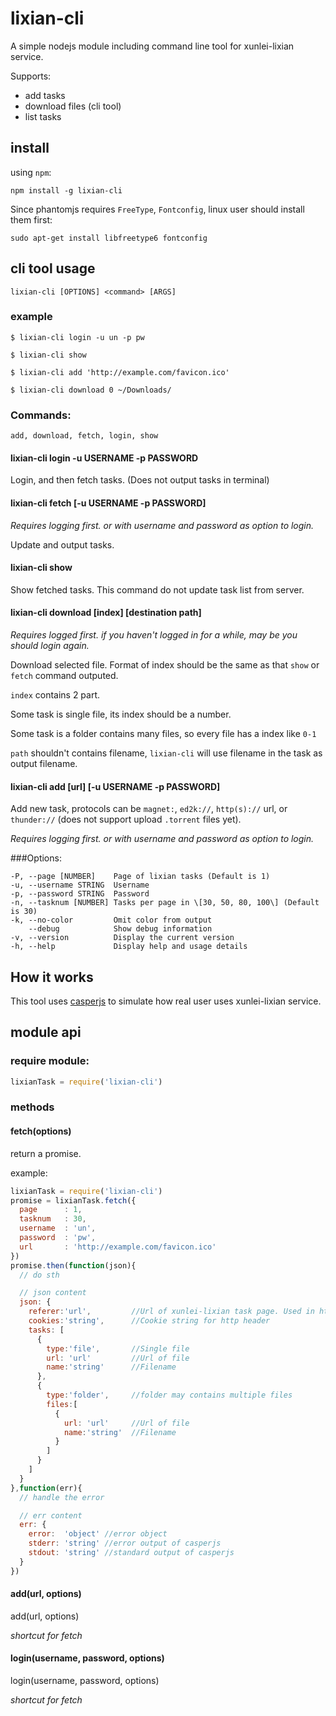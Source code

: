 # lixian-cli

A simple nodejs module including command line tool for xunlei-lixian service.

Supports:

* add tasks
* download files (cli tool)
* list tasks

## install

using `npm`:

```shell
npm install -g lixian-cli
```

Since phantomjs requires `FreeType`, `Fontconfig`, linux user should install them first:

```shell
sudo apt-get install libfreetype6 fontconfig
```

## cli tool usage

```shell
lixian-cli [OPTIONS] <command> [ARGS]
```

### example

```shell
$ lixian-cli login -u un -p pw

$ lixian-cli show

$ lixian-cli add 'http://example.com/favicon.ico'

$ lixian-cli download 0 ~/Downloads/
```

### Commands:
```shell
add, download, fetch, login, show
```

#### lixian-cli login -u USERNAME -p PASSWORD

Login, and then fetch tasks. (Does not output tasks in terminal)

#### lixian-cli fetch \[-u USERNAME -p PASSWORD\]

_Requires logging first. or with username and password as option to login._

Update and output tasks.

#### lixian-cli show

Show fetched tasks. This command do not update task list from server.

#### lixian-cli download \[index\] \[destination path\]

_Requires logged first. if you haven't logged in for a while, may be you should login again._

Download selected file. Format of index should be the same as that `show` or `fetch` command outputed.

`index` contains 2 part.

  Some task is single file, its index should be a number.

  Some task is a folder contains many files, so every file has a index like `0-1`

`path` shouldn't contains filename, `lixian-cli` will use filename in the task as output filename.

#### lixian-cli add [url] \[-u USERNAME -p PASSWORD\]

Add new task, protocols can be `magnet:`, `ed2k://`, `http(s)://` url, or `thunder://` (does not support upload `.torrent` files yet).

_Requires logging first. or with username and password as option to login._

###Options:

```shell
-P, --page [NUMBER]    Page of lixian tasks (Default is 1)
-u, --username STRING  Username
-p, --password STRING  Password
-n, --tasknum [NUMBER] Tasks per page in \[30, 50, 80, 100\] (Default is 30)
-k, --no-color         Omit color from output
    --debug            Show debug information
-v, --version          Display the current version
-h, --help             Display help and usage details
```

## How it works

This tool uses [casperjs](casperjs.org) to simulate how real user uses xunlei-lixian service.

## module api

### require module:

```js
lixianTask = require('lixian-cli')
```

### methods

#### fetch(options)

return a promise.

example:
```js
lixianTask = require('lixian-cli')
promise = lixianTask.fetch({
  page      : 1,
  tasknum   : 30,
  username  : 'un',
  password  : 'pw',
  url       : 'http://example.com/favicon.ico'
})
promise.then(function(json){
  // do sth

  // json content
  json: {
    referer:'url',         //Url of xunlei-lixian task page. Used in http header.
    cookies:'string',      //Cookie string for http header
    tasks: [
      {
        type:'file',       //Single file
        url: 'url'         //Url of file
        name:'string'      //Filename
      },
      {
        type:'folder',     //folder may contains multiple files
        files:[
          {
            url: 'url'     //Url of file
            name:'string'  //Filename
          }
        ]
      }
    ]
  }
},function(err){
  // handle the error

  // err content
  err: {
    error:  'object' //error object
    stderr: 'string' //error output of casperjs
    stdout: 'string' //standard output of casperjs
  }
})
```
#### add(url, options)

add(url, options)

_shortcut for fetch_

#### login(username, password, options)

login(username, password, options)

_shortcut for fetch_
